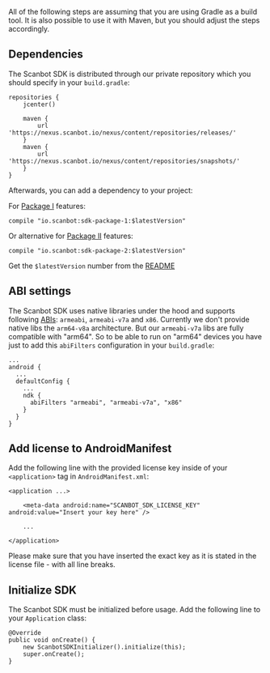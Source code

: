 All of the following steps are assuming that you are using Gradle as a build tool. It is also possible to use it with Maven, but you should adjust the steps accordingly.

## Dependencies

The Scanbot SDK is distributed through our private repository which you should specify in your `build.gradle`:

    repositories {
        jcenter()

        maven {
            url 'https://nexus.scanbot.io/nexus/content/repositories/releases/'
        }
        maven {
            url 'https://nexus.scanbot.io/nexus/content/repositories/snapshots/'
        }
    }

Afterwards, you can add a dependency to your project:

For [Package I](https://scanbot.io/en/sdk.html#packages) features:

    compile "io.scanbot:sdk-package-1:$latestVersion"

Or alternative for [Package II](https://scanbot.io/en/sdk.html#packages) features:

    compile "io.scanbot:sdk-package-2:$latestVersion"

Get the `$latestVersion` number from the [README](https://github.com/doo/Scanbot-SDK-Examples/blob/master/README.md)

## ABI settings
The Scanbot SDK uses native libraries under the hood and supports following [ABIs](https://developer.android.com/ndk/guides/arch.html): `armeabi`, `armeabi-v7a` and `x86`.
Currently we don't provide native libs the `arm64-v8a` architecture. But our `armeabi-v7a` libs are fully compatible with "arm64".
So to be able to run on "arm64" devices you have just to add this `abiFilters` configuration in your `build.gradle`:

    ...
    android {
      ...
      defaultConfig {
        ...
        ndk {
          abiFilters "armeabi", "armeabi-v7a", "x86"
        }
      }
    }


## Add license to AndroidManifest

Add the following line with the provided license key inside of your `<application>` tag in `AndroidManifest.xml`:

    <application ...>

        <meta-data android:name="SCANBOT_SDK_LICENSE_KEY" android:value="Insert your key here" />

        ...

    </application>

Please make sure that you have inserted the exact key as it is stated in the license file - with all line breaks.

## Initialize SDK

The Scanbot SDK must be initialized before usage. Add the following line to your `Application` class:

    @Override
    public void onCreate() {
        new ScanbotSDKInitializer().initialize(this);
        super.onCreate();
    }
